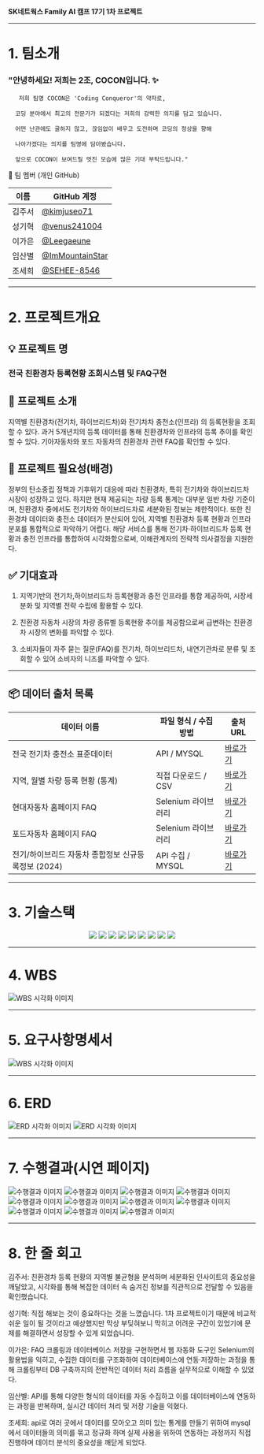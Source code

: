 **SK네트웍스 Family AI 캠프 17기 1차 프로젝트**

---

# 1. 팀소개

 ### "안녕하세요! 저희는 2조, COCON입니다. ✨

       저희 팀명 COCON은 'Coding Conqueror'의 약자로, 

      코딩 분야에서 최고의 전문가가 되겠다는 저희의 강력한 의지를 담고 있습니다. 

      어떤 난관에도 굴하지 않고, 끊임없이 배우고 도전하며 코딩의 정상을 향해
  
      나아가겠다는 의지를 팀명에 담아봤습니다.

      앞으로 COCON이 보여드릴 멋진 모습에 많은 기대 부탁드립니다."
      
👥 팀 멤버 (개인 GitHub)

| 이름  | GitHub 계정                                    |
| ----- | ---------------------------------------------- |
| 김주서 | [@kimjuseo71](https://github.com/kimjuseo71)   |
| 성기혁 | [@venus241004](https://github.com/venus241004) |
| 이가은 | [@Leegaeune](https://github.com/Leegaeune)     |
| 임산별 | [@ImMountainStar](https://github.com/ImMountainStar) |
| 조세희 | [@SEHEE-8546](https://github.com/SEHEE-8546)   |

---

# 2. 프로젝트개요

## 💡 프로젝트 명

### 전국 친환경차 등록현황 조회시스템 및  FAQ구현 

## 🌟 프로젝트 소개

 지역별 친환경차(전기차, 하이브리드차)와 전기차차 충천소(인프라) 의 등록현황을 조회할 수 있다. 
과거 5개년치의 등록 데이터를 통해 친환경차와 인프라의 등록 추이를 확인할 수 있다. 
기아자동차와 포드 자동차의 친환경차 관련 FAQ를 확인할 수 있다.

## 🚀 프로젝트 필요성(배경)

 정부의 탄소중립 정책과 기후위기 대응에 따라 친환경차, 특히 전기차와 하이브리드차 시장이 성장하고 있다. 
하지만 현재 제공되는 차량 등록 통계는 대부분 일반 차량 기준이며, 친환경차 중에서도 전기차와 하이브리드차로 세분화된 정보는 제한적이다.
또한 친환경차 데이터와 충전소 데이터가 분산되어 있어, 지역별 친환경차 등록 현황과 인프라 분포를 통합적으로 파악하기 어렵다. 
해당 서비스를 통해 전기차·하이브리드차 등록 현황과 충전 인프라를 통합하여 시각화함으로써, 이해관계자의 전략적 의사결정을 지원한다.


## ✅ 기대효과

1. 지역기반의 전기차,하이브리드차 등록현황과 충전 인프라를 통합 제공하여, 시장세분화 및 지역별 전략 수립에 활용할 수 있다. 

2.  친환경 자동차 시장의 차량 종류별 등록현황 추이를 제공함으로써 급변하는 친환경차 시장의 변화를 파악할 수 있다. 

3.  소비자들이 자주 묻는 질문(FAQ)를 전기차, 하이브리드차, 내연기관차로 분류 및 조회할 수 있어 소비자의 니즈를 파악할 수 있다. 


---

## 📦 데이터 출처 목록

| 데이터 이름                           | 파일 형식 / 수집 방법 | 출처 URL |
|--------------------------------------|------------------------|----------|
| 전국 전기차 충전소 표준데이터         | API / MYSQL              | [바로가기](https://www.data.go.kr/data/15013115/standard.do) |
| 지역, 월별 차량 등록 현황 (통계)      | 직접 다운로드 / CSV    | [바로가기](https://stat.molit.go.kr/portal/cate/statView.do?hRsId=58&hFormId=5498&hSelectId=1244&hPoint=00&hAppr=1&hDivEng=&oFileName=&rFileName=&midpath=&sFormId=5498&sStyleNum=562&settingRadio=xlsx) |
| 현대자동차 홈페이지 FAQ               | Selenium 라이브러리     | [바로가기](https://www.hyundai.co.kr/main/mainRecommend) |
| 포드자동차 홈페이지 FAQ              | Selenium 라이브러리     | [바로가기](https://www.frontierford.com/faq/ford-electric-lineup.htm?srsltid=AfmBOooBqN_a6WwQzWidD_fI7v7RV0FVtLepfbByBUO7VGRhPYe_fvdT) |
| 전기/하이브리드 자동차 종합정보 신규등록정보 (2024)   | API 수집 / MYSQL               | [바로가기](https://www.stgdata.co.kr/data/15059401/openapi.do?recommendDataYn=Y) |

---

# 3. 기술스택
<p align="center">
  <img src="https://img.shields.io/badge/Python-3776AB?style=for-the-badge&logo=python&logoColor=white">
  <img src="https://img.shields.io/badge/Streamlit-FF4B4B?style=for-the-badge&logo=streamlit&logoColor=white">
  <img src="https://img.shields.io/badge/Pandas-150458?style=for-the-badge&logo=pandas&logoColor=white">
  <img src="https://img.shields.io/badge/NumPy-013243?style=for-the-badge&logo=numpy&logoColor=white">
  <img src="https://img.shields.io/badge/Matplotlib-CB3B27?style=for-the-badge&logo=matplotlib&logoColor=white">
  <img src="https://img.shields.io/badge/MySQL-4479A1?style=for-the-badge&logo=mysql&logoColor=white">
  <img src="https://img.shields.io/badge/Jupyter_Notebook-F37626?style=for-the-badge&logo=jupyter&logoColor=white">
  <img src="https://img.shields.io/badge/GitHub-181717?style=for-the-badge&logo=github&logoColor=white">
  <img src="https://img.shields.io/badge/Selenium-43B02A?style=for-the-badge&logo=selenium&logoColor=white">
</p>



---

# 4. WBS
![WBS 시각화 이미지](image/wbs_cocon.png)

---

# 5. 요구사항명세서

![WBS 시각화 이미지](image/req_cocon.png)


---


# 6. ERD

![ERD 시각화 이미지](image/1.png)
![ERD 시각화 이미지](image/2.png)

---

# 7. 수행결과(시연 페이지)
![수행결과 이미지](image/stm1.png)
![수행결과 이미지](image/stm2.png)
![수행결과 이미지](image/stm3.png)
![수행결과 이미지](image/stm4.png)
![수행결과 이미지](image/stm5.png)
![수행결과 이미지](image/stm6.png)
![수행결과 이미지](image/stm7.png)
![수행결과 이미지](image/stm8.png)
![수행결과 이미지](image/stm9.png)
![수행결과 이미지](image/stm10.png)
![수행결과 이미지](image/stm11.png)



---

# 8. 한 줄 회고

김주서:
친환경차 등록 현황의 지역별 불균형을 분석하며 세분화된 인사이트의 중요성을 깨달았고, 시각화를 통해 복잡한 데이터 속 숨겨진 정보를 직관적으로 전달할 수 있음을 확인했습니다.

성기혁:
직접 해보는 것이 중요하다는 것을 느꼈습니다. 1차 프로젝트이기 때문에 비교적 쉬운 일이 될 것이라고 예상했지만 막상 부딪혀보니 막히고 어려운 구간이 있었기에 문제를 해결하면서 성장할 수 있게 되었습니다.

이가은:
FAQ 크롤링과 데이터베이스 저장을 구현하면서 웹 자동화 도구인 Selenium의 활용법을 익히고, 수집한 데이터를 구조화하여 데이터베이스에 연동·저장하는 과정을 통해 크롤링부터 DB 구축까지의 전반적인 데이터 처리 흐름을 실무적으로 이해할 수 있었다.

임산별:
API를 통해 다양한 형식의 데이터를 자동 수집하고 이를 데이터베이스에 연동하는 과정을 반복하며, 실시간 데이터 처리 및 저장 기술을 익혔다.

조세희:
api로 여러 곳에서 데이터를 모아오고 의미 있는 통계를 만들기 위하여 mysql에서 데이터들의 의미를 묶고 정규화 하며 실제 사용을 위하여 연동하는 과정까지 직접 진행하며 데이터 분석의 중요성을 깨닫게 되었다.



